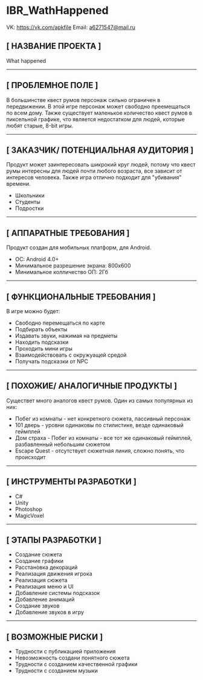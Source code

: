 # IBR_WathHappened
VK: https://vk.com/apkfile
Email: a6271547@mail.ru
## [ НАЗВАНИЕ ПРОЕКТА ]
What happened

***

## [ ПРОБЛЕМНОЕ ПОЛЕ ]
В большинстве квест румов персонаж сильно ограничен в передвижении. В этой игре персонаж может свободно преемещаться по всем дому. Также существует маленькое количество квест румов в пиксельной графике, что является недостатком для людей, которые любят старые, 8-bit игры.

***

## [ ЗАКАЗЧИК/ ПОТЕНЦИАЛЬНАЯ АУДИТОРИЯ ]
Продукт может заинтересовать шикрокий круг людей, потому что квест румы интересны для людей почти любого возраста, все зависит от интересов человека.
Также игра отлично подходит для "убивания" времени.

* Школьники
* Студенты
* Подростки


***

## [ АППАРАТНЫЕ ТРЕБОВАНИЯ ]
Продукт создан для мобильных платформ, для Android.
* ОС: Android 4.0+
* Минимальное разрешение экрана: 800x600
* Минимальное колличество ОП: 2Гб

***

## [ ФУНКЦИОНАЛЬНЫЕ ТРЕБОВАНИЯ ]
В игре можно будет:
* Свободно перемещаться по карте
* Подбирать объекты
* Издавать звуки, нажимая на предметы
* Находить подсказки
* Проходить мини игры
* Взаимодействовать с окружуащей средой
* Получать подсказки от NPC
***

## [ ПОХОЖИЕ/ АНАЛОГИЧНЫЕ ПРОДУКТЫ ]
Существет много аналогов квест румов.
Один из самых популярных из них:

* Побег из комнаты - нет конкретного сюжета, пассивный персонаж
* 101 дверь - уровни одинаковы по стилистике, везде одинаковый геймплей
* Дом страха - Побег из комнаты - все тот же одинаковый геймплей, разбавленный небольшим сюжетом
* Escape Quest - отсутствует сюжетная линия, сложно понять, что происходит

***

## [ ИНСТРУМЕНТЫ РАЗРАБОТКИ ]
* С#
* Unity
* Photoshop
* MagicVoxel

***

## [ ЭТАПЫ РАЗРАБОТКИ ]
* Создание сюжета
* Создание графики
* Расстановка декораций
* Реализация движения игрока
* Реализация сюжета
* Реализация меню и UI
* Добавление системы подсказок
* Добавление анимаций
* Создание звуков
* Добавление звуков в игру

***

## [ ВОЗМОЖНЫЕ РИСКИ ]
* Трудности с публикацией приложения
* Невозможность создани понятного сюжета
* Трудности с созданием качественной графики
* Трудности с созданием музыки 
